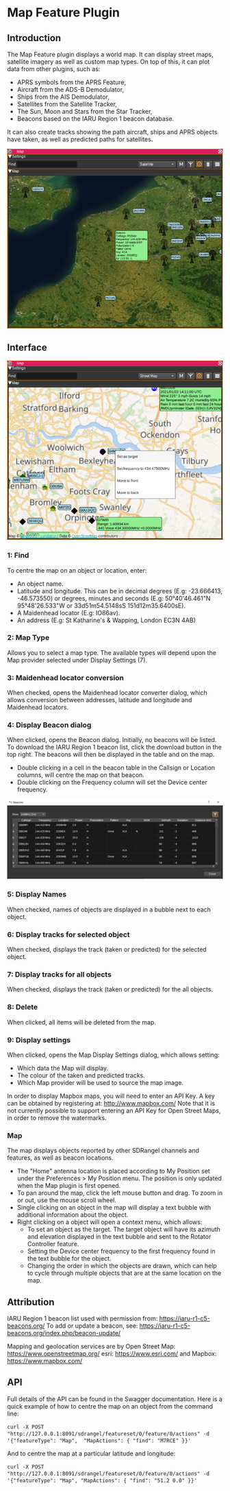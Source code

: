 ﻿<h1>Map Feature Plugin</h1>

<h2>Introduction</h2>

The Map Feature plugin displays a world map. It can display street maps, satellite imagery as well as custom map types.
On top of this, it can plot data from other plugins, such as:

* APRS symbols from the APRS Feature,
* Aircraft from the ADS-B Demodulator,
* Ships from the AIS Demodulator,
* Satellites from the Satellite Tracker,
* The Sun, Moon and Stars from the Star Tracker,
* Beacons based on the IARU Region 1 beacon database.

It can also create tracks showing the path aircraft, ships and APRS objects have taken, as well as predicted paths for satellites.

![Map feature](../../../doc/img/Map_plugin_beacons.png)

<h2>Interface</h2>

![Map feature plugin GUI](../../../doc/img/Map_plugin.png)

<h3>1: Find</h3>

To centre the map on an object or location, enter:

* An object name.
* Latitude and longitude. This can be in decimal degrees (E.g: -23.666413, -46.573550) or degrees, minutes and seconds (E.g: 50°40'46.461"N 95°48'26.533"W or 33d51m54.5148sS 151d12m35.6400sE).
* A Maidenhead locator (E.g: IO86av).
* An address (E.g: St Katharine's & Wapping, London EC3N 4AB)

<h3>2: Map Type</h3>

Allows you to select a map type. The available types will depend upon the Map provider
selected under Display Settings (7).

<h3>3: Maidenhead locator conversion</h3>

When checked, opens the Maidenhead locator converter dialog, which allows conversion between addresses, latitude and longitude and Maidenhead locators.

<h3>4: Display Beacon dialog</h3>

When clicked, opens the Beacon dialog. Initially, no beacons will be listed. To download the IARU Region 1 beacon list, click the download button in the top right.
The beacons will then be displayed in the table and on the map.

* Double clicking in a cell in the beacon table in the Callsign or Location columns, will centre the map on that beacon.
* Double clicking on the Frequency column will set the Device center frequency.

![Beacon dialog](../../../doc/img/Map_plugin_beacon_dialog.png)

<h3>5: Display Names</h3>

When checked, names of objects are displayed in a bubble next to each object.

<h3>6: Display tracks for selected object</h3>

When checked, displays the track (taken or predicted) for the selected object.

<h3>7: Display tracks for all objects</h3>

When checked, displays the track (taken or predicted) for the all objects.

<h3>8: Delete</h3>

When clicked, all items will be deleted from the map.

<h3>9: Display settings</h3>

When clicked, opens the Map Display Settings dialog, which allows setting:

* Which data the Map will display.
* The colour of the taken and predicted tracks.
* Which Map provider will be used to source the map image.

In order to display Mapbox maps, you will need to enter an API Key. A key can be obtained by registering at: http://www.mapbox.com/
Note that it is not currently possible to support entering an API Key for Open Street Maps, in order to remove the watermarks.

<h3>Map</h3>

The map displays objects reported by other SDRangel channels and features, as well as beacon locations.

* The "Home" antenna location is placed according to My Position set under the Preferences > My Position menu. The position is only updated when the Map plugin is first opened.
* To pan around the map, click the left mouse button and drag. To zoom in or out, use the mouse scroll wheel.
* Single clicking on an object in the map will display a text bubble with additional information about the object.
* Right clicking on a object will open a context menu, which allows:
  * To set an object as the target. The target object will have its azimuth and elevation displayed in the text bubble and sent to the Rotator Controller feature.
  * Setting the Device center frequency to the first frequency found in the text bubble for the object.
  * Changing the order in which the objects are drawn, which can help to cycle through multiple objects that are at the same location on the map.

<h2>Attribution</h2>

IARU Region 1 beacon list used with permission from: https://iaru-r1-c5-beacons.org/  To add or update a beacon, see: https://iaru-r1-c5-beacons.org/index.php/beacon-update/

Mapping and geolocation services are by Open Street Map: https://www.openstreetmap.org/ esri: https://www.esri.com/ and Mapbox: https://www.mapbox.com/

<h2>API</h2>

Full details of the API can be found in the Swagger documentation. Here is a quick example of how to centre the map on an object from the command line:

    curl -X POST "http://127.0.0.1:8091/sdrangel/featureset/0/feature/0/actions" -d '{"featureType": "Map",  "MapActions": { "find": "M7RCE" }}'

And to centre the map at a particular latitude and longitude:

    curl -X POST "http://127.0.0.1:8091/sdrangel/featureset/0/feature/0/actions" -d '{"featureType": "Map", "MapActions": { "find": "51.2 0.0" }}'
